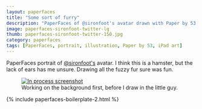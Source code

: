 ```yaml
---
layout: paperfaces
title: "Some sort of furry"
description: "PaperFaces of @sironfoot's avatar drawn with Paper by 53 on an iPad."
image: paperfaces-sironfoot-twitter-lg
thumb: paperfaces-sironfoot-twitter-150.jpg
category: paperfaces
tags: [PaperFaces, portrait, illustration, Paper by 53, iPad art]
---
```


PaperFaces portrait of [@sironfoot's](http://twitter.com/sironfoot) avatar. I think this is a hamster, but the lack of ears has me unsure. Drawing all the fuzzy fur sure was fun.

<figure>
	<a href="{{ site.url }}/images/paperfaces-sironfoot-process-lg.jpg"><img src="{{ site.url }}/images/paperfaces-sironfoot-process-600.jpg" alt="In process screenshot"></a>
	<figcaption>Working on the background first, before I draw in the little guy.</figcaption>
</figure>

{% include paperfaces-boilerplate-2.html %}